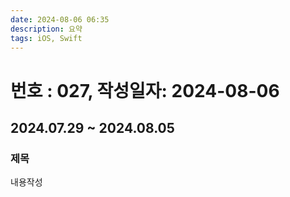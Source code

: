 ```yaml
---
date: 2024-08-06 06:35
description: 요약
tags: iOS, Swift
---
```

# 번호 : 027, 작성일자: 2024-08-06
## 2024.07.29 ~ 2024.08.05
### 제목
내용작성
